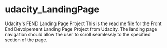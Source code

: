 # udacity_LandingPage
Udacity's FEND Landing Page Project
This is the read me file for the Front End Devolpement Landing Page Project from Udacity.
The landing page navigation should allow the user to scroll seamlessly to the specified section of the page.

